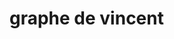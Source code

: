 # graphe de vincent

<html>
  <head>
    <!-- Charger l'API Google Charts -->
    <script type="text/javascript" src="https://www.gstatic.com/charts/loader.js"></script>
    <script type="text/javascript">
      google.charts.load('current', {'packages':['corechart']});
      google.charts.setOnLoadCallback(drawChart);

      
      function drawChart() {
        var data = google.visualization.arrayToDataTable([
          ['Age', 'Weight'],
          [ 8,      12],
          [ 4,      5.5],
          [ 11,     14],
          [ 4,      5],
          [ 3,      3.5],
          [ 6.5,    7]
        ]);

        var options = {
          title: 'Age vs. Weight comparison',
          hAxis: {title: 'Age', minValue: 0, maxValue: 15},
          vAxis: {title: 'Weight', minValue: 0, maxValue: 15},
          legend: 'none'
        };

        var chart = new google.visualization.ScatterChart(document.getElementById('chart_div'));

        chart.draw(data, options);
      }
    </script>
  </head>
  <body>
    <div id="chart_div" style="width: 900px; height: 500px;"></div>
  </body>
</html>